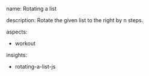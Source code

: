name: Rotating a list

description: Rotate the given list to the right by n steps.

aspects:
  - workout

insights:
  - rotating-a-list-js